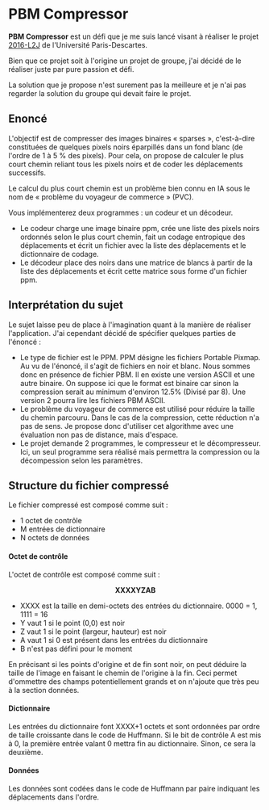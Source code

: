# PBM Compressor

**PBM Compressor** est un défi que je me suis lancé visant à réaliser le projet [2016-L2J](http://www.ens.math-info.univ-paris5.fr/projets-informatiques/doku.php?id=projets:licence2:2016-2017) de l'Université Paris-Descartes.

Bien que ce projet soit à l'origine un projet de groupe, j'ai décidé de le réaliser juste par pure passion et défi.

La solution que je propose n'est surement pas la meilleure et je n'ai pas regarder la solution du groupe qui devait faire le projet.
 
## Enoncé

L'objectif est de compresser des images binaires « sparses », c'est-à-dire constituées de quelques pixels noirs éparpillés dans un fond blanc (de l'ordre de 1 à 5 % des pixels). Pour cela, on propose de calculer le plus court chemin reliant tous les pixels noirs et de coder les déplacements successifs.

Le calcul du plus court chemin est un problème bien connu en IA sous le nom de « problème du voyageur de commerce » (PVC).

Vous implémenterez deux programmes : un codeur et un décodeur. 
* Le codeur charge une image binaire ppm, crée une liste des pixels noirs ordonnés selon le plus court chemin, fait un codage entropique des déplacements et écrit un fichier avec la liste des déplacements et le dictionnaire de codage.
* Le décodeur place des noirs dans une matrice de blancs à partir de la liste des déplacements et écrit cette matrice sous forme d'un fichier ppm.

## Interprétation du sujet

Le sujet laisse peu de place à l'imagination quant à la manière de réaliser l'application. J'ai cependant décidé de spécifier quelques parties de l'énoncé :
* Le type de fichier est le PPM. PPM désigne les fichiers Portable Pixmap. Au vu de l'énoncé, il s'agit de fichiers en noir et blanc. Nous sommes donc en présence de fichier PBM. Il en existe une version ASCII et une autre binaire. On suppose ici que le format est binaire car sinon la compression serait au minimum d'environ 12.5% (Divisé par 8). Une version 2 pourra lire les fichiers PBM ASCII.
* Le problème du voyageur de commerce est utilisé pour réduire la taille du chemin parcouru. Dans le cas de la compression, cette réduction n'a pas de sens. Je propose donc d'utiliser cet algorithme avec une évaluation non pas de distance, mais d'espace.
* Le projet demande 2 programmes, le compresseur et le décompresseur. Ici, un seul programme sera réalisé mais permettra la compression ou la décompession selon les paramètres.

## Structure du fichier compressé
Le fichier compressé est composé comme suit :

+ 1 octet de contrôle
+ M entrées de dictionnaire
+ N octets de données

#### Octet de contrôle
L'octet de contrôle est composé comme suit :

<p align=center><b>XXXXYZAB</b></p>

+ XXXX est la taille en demi-octets des entrées du dictionnaire. 0000 = 1, 1111 = 16
+ Y vaut 1 si le point (0,0) est noir
+ Z vaut 1 si le point (largeur, hauteur) est noir
+ A vaut 1 si 0 est présent dans les entrées du dictionnaire
+ B n'est pas défini pour le moment

En précisant si les points d'origine et de fin sont noir, on peut déduire la taille de l'image en faisant le chemin de l'origine à la fin.
Ceci permet d'ommettre des champs potentiellement grands et on n'ajoute que très peu à la section données.

#### Dictionnaire
Les entrées du dictionnaire font XXXX+1 octets et sont ordonnées par ordre de taille croissante dans le code de Huffmann. Si le bit de contrôle A est mis à 0, la première entrée valant 0 mettra fin au dictionnaire. Sinon, ce sera la deuxième.

#### Données

Les données sont codées dans le code de Huffmann par paire indiquant les déplacements dans l'ordre.